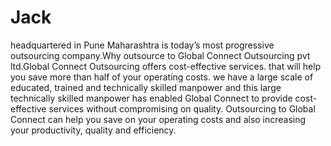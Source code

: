 Jack
====

headquartered in Pune Maharashtra is today’s most progressive outsourcing company.Why outsource to Global Connect Outsourcing  pvt ltd.Global Connect Outsourcing offers cost-effective services. that will help you save more than half of your operating costs. we have a large scale of educated, trained and technically skilled manpower and this large technically skilled manpower has enabled Global Connect to provide cost-effective services without compromising  on quality. Outsourcing to Global Connect can help you save on your operating costs and also increasing your productivity, quality and efficiency.

